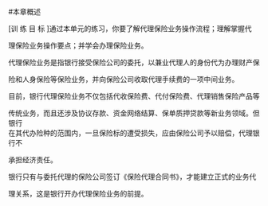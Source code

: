 #本章概述
<p> [训 练 目 标 ]通过本单元的练习，你要了解代理保险业务操作流程；理解掌握代 </p>
    <p>理保险业务操作要点；并学会办理保险业务。 </p>
    <p> 代理保险业务是指银行接受保险公司的委托，以兼业代理人的身份代为办理财产保 </p>
    <p>险和人身保险等保险业务，并向保险公司收取代理手续费的一项中间业务。 </p>
    <p> 目前，银行代理保险业务不仅包括代收保险费、代付保险费、代理销售保险产品等 </p>
    <p>传统业务，而且还涉及协议存款、资金网络结算、保单质押贷款等新业务领域。但银行 <br />
      在其代办险种的范围内，一旦保险标的遭受损失，应由保险公司予以赔偿，代理银行不 </p>
    <p>承担经济责任。 </p>
    <p> 银行只有与委托代理的保险公司签订《保险代理合同书》，才能建立正式的业务代 </p>
    <p>理关系，这是银行开办代理保险业务的前提。</p>
